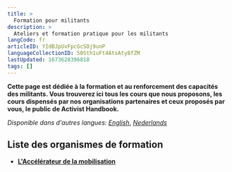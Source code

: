```yaml
---
title: >
  Formation pour militants
description: >
  Ateliers et formation pratique pour les militants
langCode: fr
articleID: YIdBJpUvFpcGcSOj9unP
languageCollectionID: 50Sth1uFt4AtsAty8fZM
lastUpdated: 1673628396818
tags: []
---
```


**Cette page est dédiée à la formation et au renforcement des capacités des militants. Vous trouverez ici tous les cours que nous proposons, les cours dispensés par nos organisations partenaires et ceux proposés par vous, le public de Activist Handbook.**

_Disponible dans d'autres langues:_ [_English_](/trainings), [_Nederlands_](/nl/trainings)

## Liste des organismes de formation

-   [**L'Accélérateur de la mobilisation**](https://www.accelerateurdelamobilisation.org)